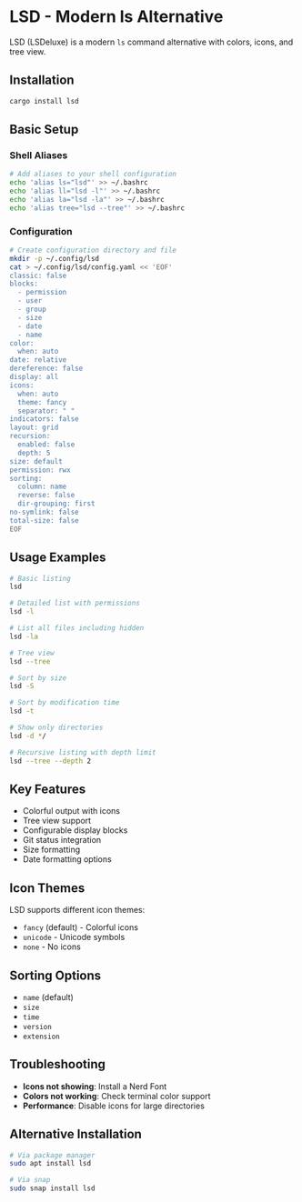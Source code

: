 # LSD - Modern ls Alternative

LSD (LSDeluxe) is a modern `ls` command alternative with colors, icons, and tree view.

## Installation

```bash
cargo install lsd
```

## Basic Setup

### Shell Aliases

```bash
# Add aliases to your shell configuration
echo 'alias ls="lsd"' >> ~/.bashrc
echo 'alias ll="lsd -l"' >> ~/.bashrc
echo 'alias la="lsd -la"' >> ~/.bashrc
echo 'alias tree="lsd --tree"' >> ~/.bashrc
```

### Configuration

```bash
# Create configuration directory and file
mkdir -p ~/.config/lsd
cat > ~/.config/lsd/config.yaml << 'EOF'
classic: false
blocks:
  - permission
  - user
  - group
  - size
  - date
  - name
color:
  when: auto
date: relative
dereference: false
display: all
icons:
  when: auto
  theme: fancy
  separator: " "
indicators: false
layout: grid
recursion:
  enabled: false
  depth: 5
size: default
permission: rwx
sorting:
  column: name
  reverse: false
  dir-grouping: first
no-symlink: false
total-size: false
EOF
```

## Usage Examples

```bash
# Basic listing
lsd

# Detailed list with permissions
lsd -l

# List all files including hidden
lsd -la

# Tree view
lsd --tree

# Sort by size
lsd -S

# Sort by modification time
lsd -t

# Show only directories
lsd -d */

# Recursive listing with depth limit
lsd --tree --depth 2
```

## Key Features

- Colorful output with icons
- Tree view support
- Configurable display blocks
- Git status integration
- Size formatting
- Date formatting options

## Icon Themes

LSD supports different icon themes:
- `fancy` (default) - Colorful icons
- `unicode` - Unicode symbols
- `none` - No icons

## Sorting Options

- `name` (default)
- `size`
- `time`
- `version`
- `extension`

## Troubleshooting

- **Icons not showing**: Install a Nerd Font
- **Colors not working**: Check terminal color support
- **Performance**: Disable icons for large directories

## Alternative Installation

```bash
# Via package manager
sudo apt install lsd

# Via snap
sudo snap install lsd
```